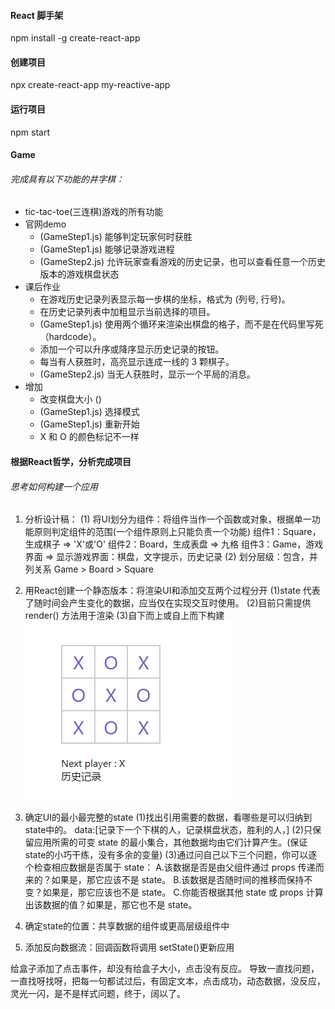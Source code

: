 #### React 脚手架
npm install -g create-react-app
#### 创建项目
npx create-react-app my-reactive-app
#### 运行项目
npm start

#### Game
###### 完成具有以下功能的井字棋：
- tic-tac-toe(三连棋)游戏的所有功能
- 官网demo
  - (GameStep1.js) 能够判定玩家何时获胜
  - (GameStep1.js) 能够记录游戏进程 
  - (GameStep2.js) 允许玩家查看游戏的历史记录，也可以查看任意一个历史版本的游戏棋盘状态 
- 课后作业
  - 在游戏历史记录列表显示每一步棋的坐标，格式为 (列号, 行号)。
  - 在历史记录列表中加粗显示当前选择的项目。
  - (GameStep1.js) 使用两个循环来渲染出棋盘的格子，而不是在代码里写死（hardcode）。 
  - 添加一个可以升序或降序显示历史记录的按钮。
  - 每当有人获胜时，高亮显示连成一线的 3 颗棋子。
  - (GameStep2.js) 当无人获胜时，显示一个平局的消息。
- 增加
  - 改变棋盘大小 ()
  - (GameStep1.js) 选择模式 
  - (GameStep1.js) 重新开始 
  - X 和 O 的颜色标记不一样
#### 根据React哲学，分析完成项目
###### 思考如何构建一个应用
1. 分析设计稿：
(1) 将UI划分为组件：将组件当作一个函数或对象，根据单一功能原则判定组件的范围(一个组件原则上只能负责一个功能)
  组件1：Square，生成棋子 => 'X'或'O'
  组件2：Board，生成表盘 => 九格
  组件3：Game，游戏界面 => 显示游戏界面：棋盘，文字提示，历史记录
(2) 划分层级：包含，并列关系
  Game > Board > Square

2. 用React创建一个静态版本：将渲染UI和添加交互两个过程分开
(1)state 代表了随时间会产生变化的数据，应当仅在实现交互时使用。
(2)目前只需提供 render() 方法用于渲染
(3)自下而上或自上而下构建
![图片](./pic/game-step1.png)
3. 确定UI的最小最完整的state
(1)找出引用需要的数据，看哪些是可以归纳到state中的。
  data:[记录下一个下棋的人，记录棋盘状态，胜利的人，]
(2)只保留应用所需的可变 state 的最小集合，其他数据均由它们计算产生。(保证state的小巧干练，没有多余的变量)
(3)通过问自己以下三个问题，你可以逐个检查相应数据是否属于 state：
  A.该数据是否是由父组件通过 props 传递而来的？如果是，那它应该不是 state。
  B.该数据是否随时间的推移而保持不变？如果是，那它应该也不是 state。
  C.你能否根据其他 state 或 props 计算出该数据的值？如果是，那它也不是 state。
4. 确定state的位置：共享数据的组件或更高层级组件中
5. 添加反向数据流：回调函数将调用 setState()更新应用

<!-- 那些年犯过的愚蠢的错1 -->
给盒子添加了点击事件，却没有给盒子大小，点击没有反应。
导致一直找问题，一直找呀找呀，把每一句都试过后，有固定文本，点击成功，动态数据，没反应，
灵光一闪，是不是样式问题，终于，阔以了。
